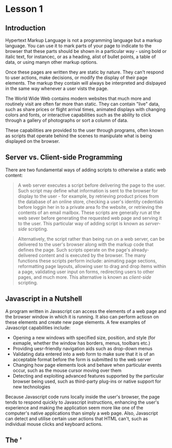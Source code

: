 # Lesson 1

## Introduction

Hypertext Markup Language is not a programming language but a markup language.
You can use it to mark parts of your page to indicate to the browser that these
parts should be shown in a particular way - using bold or italic text, for instancec, or
as a heading, alist of bullet points, a table of data, or using manyn other markup options.

Once these pages are written they are static by nature. They can't respond to user actions,
make decisions, or modify the display of their page elements. The markup they contain will always
be interpreted and dislpayed in the same way whenever a user vists the page.

The World Wide Web contains modern websites that much more and routinely visit are often
far more than static. They can contain "live" data, such as share prices or flight arrival times,
animated displays with changing colors and fonts, or interactive capabilities such as the ability
to click through a gallery of photographs or sort a column of data.

These capabilities are provided to the user through programs, often known as scripts 
that operate behind the scenes to manipulate what is being displayed on the browser.

## Server vs. Client-side Programming

There are two fundamental ways of adding scripts to otherwise a static web content:
> A web server executes a script before delivering the page to the user. Such script may define what 
  information is sent to the browser for display to the user - for example, by retrieving product prices
  from the database of an online store, checking a user's identity cedentials before loggin her in to a private
  area fo the website, or retrieving the contents of an email mailbox.
  These scripts are generally run at the web sever before generating the requested web page and serving
  it to the user. This particular way of adding script is known as *server-side* scripting.

> Alternatively, the script rather than being run on a web server, can be delivered to the user's browser
  along with the markup code that defines the page. Such scripts operate on the page's already-delivered content
  and is executed by the browser.
  The many functions these scripts perform include: animating page sections, reformatting page layouts, allowing
  user to drag and drop items within a page, validating user input on forms, redirecting users to other pages,
  and much more. This alternative is known as *client-side* scripting.

## Javascript in a Nutshell

A program written in Javascript can access the elements of a web page and the browser window in which it is running.
It also can perform actiosn on these elements and create new page elements. A few examples of Javascript capabilities include:
* Opening a new windows with specified size, position, and style (for exmaple, whether the window has borders, menus, toolbars etc.)
* Providing uesr-friendly navigation aids such as drop-down menus
* Validating data entered into a web form to make sure that it is of an acceptable format before the form is submitted to the web server
* Changing how page elements look and behave when particular events occur, such as the mouse cursor moving over them
* Detecting and exploiting advanced features supported by the particular browser being used, such as third-party plug-ins or native support for new technologies

Because Javascript code runs locally inside the user's browser, the page tends to respond quickly to Javascript instructions, enhancing the user's experience and making the application seem more like one of the computer's native applications than simply a web page. Also, Javascript can detect and utilise certain user actions that HTML can't, such as individual mouse clicks and keyboard actions.

## The '<script>' tag
